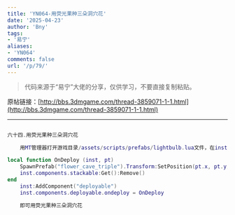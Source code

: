 ```yaml
---
title: 'YN064-用荧光果种三朵洞穴花'
date: '2025-04-23'
author: 'Bny'
tags:
- '易宁'
aliases:
- 'YN064'
comments: false
url: '/p/79/'
---
```


> 代码来源于“易宁”大佬的分享，仅供学习，不要直接复制粘贴。

原帖链接：[http://bbs.3dmgame.com/thread-3859071-1-1.html](http://bbs.3dmgame.com/thread-3859071-1-1.html)

---

```lua  

六十四.用荧光果种三朵洞穴花

	用MT管理器打开游戏目录/assets/scripts/prefabs/lightbulb.lua文件，在inst:AddComponent("inspectable")的下一行插入以下内容：

local function OnDeploy (inst, pt)
	SpawnPrefab("flower_cave_triple").Transform:SetPosition(pt.x, pt.y, pt.z)
	inst.components.stackable:Get():Remove()
end
	inst:AddComponent("deployable")
	inst.components.deployable.ondeploy = OnDeploy

	即可用荧光果种三朵洞穴花

```  

